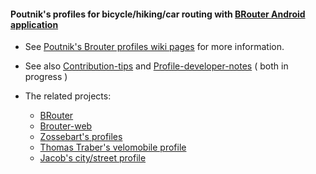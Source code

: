 
#### Poutnik's profiles for bicycle/hiking/car routing with [BRouter Android application](http://brouter.de/brouter/)
 
* See [Poutnik's Brouter profiles wiki pages](https://github.com/poutnikl/Brouter-profiles/wiki) for more information.

* See also [Contribution-tips](https://github.com/poutnikl/Brouter-profiles/wiki/Contribution-tips) and [Profile-developer-notes](
https://github.com/poutnikl/Brouter-profiles/wiki/Profile-developer-notes)  ( both in progress )

* The related projects\:  
   * [BRouter](https://github.com/abrensch/brouter)
   * [Brouter-web](https://github.com/nrenner/brouter-web)
   * [Zossebart's profiles](https://github.com/zossebart/brouter-mtb)  
   * [Thomas Traber's velomobile profile](https://github.com/ThomasTraber/brouter_profiles_and_testing)
   * [Jacob's city/street profile](https://github.com/utack/utack_brouter_data)
